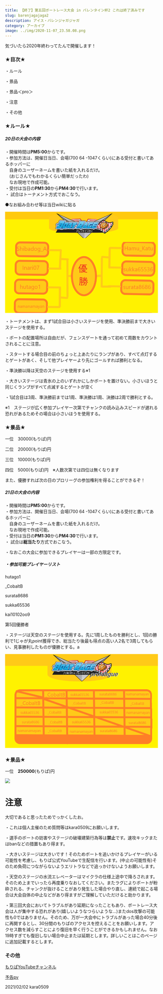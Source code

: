 ```yaml
---
title: 【終了】第五回ボートレース大会 in バレンタイン杯2 これは終了済みです
slug: barenjagajaga2
description: アイス・バレンジャガジャガ
category: アーカイブ
image: ../img/2020-11-07_23.58.08.png
---
```

気づいたら2020年終わってたんで開催します！

### ★目次★

・ルール

・景品

・景品＜pro＞

・注意

・その他

### ★ルール★

##### 20日の大会の内容

・開催時間は**PM5:00**からです。  
・参加方法は、開催日当日、会場(700 64 -1047くらい)にある受付と書いてあるホッパーに  
　自身のユーザーネームを書いた紙を入れるだけ。  
　(おじさんでもわかるくらい簡単だったわ)  
　なお現地で作成可能。  
・受付は当日の**PM1:30**から**PM4:30**で行います。  
・ 試合はトーナメント方式でおこなう。  

●なお組み合わせ等は当日wikiに貼る

![](/img/バレンタイン杯2-1リーグ目.png)

・トーナメントは、まず1試合目は小さいステージを使用、準決勝前まで大きいステージを使用する。

・ボートの配置場所は自由だが、フェンスゲートを通って初めて周数をカウントされることに注意。

・スタートする場合目の前のちょっと上あたりにランプがあり、すべて点灯するとゲートがあく、そして他プレイヤーより先にゴールすれば勝利となる。

・準決勝以降は天空のステージを使用する※1

・大きいステージは青氷の上のいずれかにしかボートを置けない。小さいほうと同じくランプがすべて点滅するとゲートが空く

・1試合目は3周、準決勝前までは1周、準決勝は1周、決勝は2周で勝利とする。

※1　ステージが広く参加プレイヤー次第でチャンクの読み込みスピードが遅れる恐れがあるためその場合は小さいほうを使用する。

### ★景品★

一位　30000(もりぱ)円

二位　20000(もりぱ)円

三位　10000(もりぱ)円

四位　5000(もりぱ)円　※人数次第では四位は無くなります

また、優勝すれば次の日のプロリーグの参加権利を得ることができるぞ！

##### 21日の大会の内容

・開催時間は**PM5:00**からです。  
・参加方法は、開催日当日、会場(700 64 -1047くらい)にある受付と書いてあるホッパーに  
　自身のユーザーネームを書いた紙を入れるだけ。  
　なお現地で作成可能。  
・受付は当日の**PM1:30**から**PM4:30**で行います。  
・ 試合は**総当たり**方式でおこなう。

・なおこの大会に参加できるプレイヤーは一部の方限定です。

##### ・参加可能プレイヤーリスト

hutago1

_CobaltB

surata8686

sukka65536

kai10102oo9

第5回優勝者

・ステージは天空のステージを使用する。先に1周したものを勝利とし、1回の勝利で1じゃが丸point獲得でき、総当たり後最も得点の高い人2名で3周してもらい、見事勝利したものが優勝とする。a

![](/img/プロ1対戦表.png)

### ★景品★

一位　**250000**(もりぱ)円

![](https://wiki.morino.party/img/2020-04-05_17.57.05.png)

# **注意**

大切であると思ったためでっかくしたお。

・これは個人主催のため質問等はkara0509にお願いします。

・選手のボートの妨害やステージの破壊建築行為等は**禁止**です。速攻キックまたはbanなどの措置もあり得ます。

・大きいステージは大きいです！そのためボートを追いかけるプレイヤーがいる可能性を考慮し、もりぱ公式YouTubeで生配信を行います。(中止の可能性有)そのため負荷につながらないようエリトラなどで追っかけないようお願いします。

・天空のステージの水流エレベーターはマイクラの仕様上途中で降ろされます。そのため上までいったら再度乗りなおしてください。またラグによりボートが粉砕される、チャンクが抜けることがあり発生した場合やり直し、連続で起こる場合は大会自体の中止などがあり得ますがご理解していただけると助かります。

・第三回大会においてトラブルがあり延期になったこともあり、ボートレース大会は人が集中する恐れがあり(嬉しいようなつらいような...)またdos攻撃の可能性も0ではありません。そのため、万が一大会中にトラブルがあった場合40分後に再開するとし、30分間のもりぱのアクセスを控えることをお願いします。アクセス数を減らすことにより復旧を早く行うことができるかもしれません。なお19時すぎても復旧しない場合中止または延期とします。詳しいことはこのページに追加記載するとします。

### その他

[もりぱYouTubeチャンネル](https://www.youtube.com/channel/UC5huN7nu_9RJKB-rPk8Z0hQ)

[予告pv](https://youtu.be/3O_bvikw3fo)

2021/02/02 kara0509